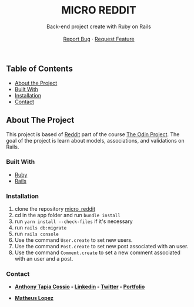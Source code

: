 <p align="center">
  <h1 align="center">MICRO REDDIT</h1>

  <p align="center">
    Back-end project create with Ruby on Rails
    <br>
    <br>
    <a href="https://github.com/AnthonyTC89/micro-reddit/issues">Report Bug</a>
    ·
    <a href="https://github.com/AnthonyTC89/micro-reddit/issues">Request Feature</a>
  </p>
  <br>
</p>

<!-- TABLE OF CONTENTS -->
## Table of Contents

* [About the Project](#about-the-project)
* [Built With](#built-with)
* [Installation](#installation)
* [Contact](#Contact)

<!-- ABOUT THE PROJECT -->
## About The Project

This project is based of [Reddit](https://www.reddit.com/) part of the course [The Odin Project](https://www.theodinproject.com/courses/ruby-on-rails/lessons/building-with-active-record-ruby-on-rails). 
The goal of the project is learn about models, associations, and validations on Rails.

### Built With

* [Ruby](https://www.w3.org/html/)
* [Rails](https://www.w3.org/Style/CSS/)

### Installation

  1. clone the repository [micro_reddit](https://github.com/AnthonyTC89/micro-reddit)
  2. cd in the app folder and run `bundle install`
  3. run `yarn install --check-files` if it's necessary
  4. run `rails db:migrate`
  5. run `rails console`
  6. Use the command `User.create` to set new users.
  7. Use the command `Post.create` to set new post associated with an user.
  8. Use the command `Comment.create` to set a new comment associated with an user and a post.
  
### Contact

* **[Anthony Tapia Cossio](https://github.com/AnthonyTC89) - [Linkedin](linkedin.com/in/anthony-tapia-cossio) - [Twitter](https://twitter.com/ptonypTC) - [Portfolio](https://portfolio-anthony.herokuapp.com/)**

* **[Matheus Lopez](https://github.com/matheus-fls)**

